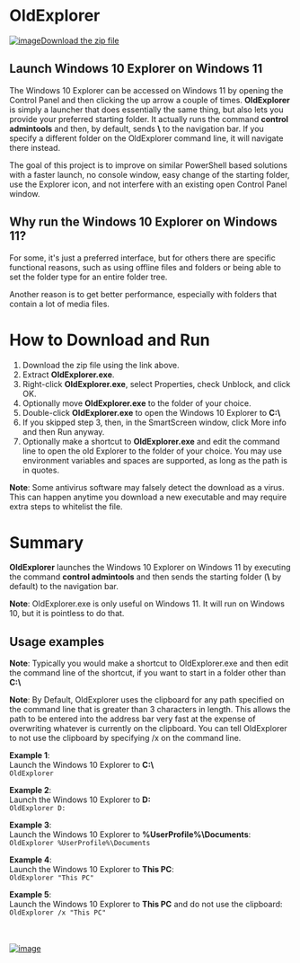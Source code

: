 # OldExplorer

[![image](https://user-images.githubusercontent.com/79026235/152910441-59ba653c-5607-4f59-90c0-bc2851bf2688.png)Download the zip file](https://github.com/LesFerch/OldExplorer/releases/download/1.1.0/OldExplorer.zip)

## Launch Windows 10 Explorer on Windows 11

The Windows 10 Explorer can be accessed on Windows 11 by opening the Control Panel and then clicking the up arrow a couple of times. **OldExplorer** is simply a launcher that does essentially the same thing, but also lets you provide your preferred starting folder. It actually runs the command **control admintools** and then, by default, sends **\\** to the navigation bar. If you specify a different folder on the OldExplorer command line, it will navigate there instead.

The goal of this project is to improve on similar PowerShell based solutions with a faster launch, no console window, easy change of the starting folder, use the Explorer icon, and not interfere with an existing open Control Panel window.

## Why run the Windows 10 Explorer on Windows 11?

For some, it's just a preferred interface, but for others there are specific functional reasons, such as using offline files and folders or being able to set the folder type for an entire folder tree.

Another reason is to get better performance, especially with folders that contain a lot of media files.

# How to Download and Run

1. Download the zip file using the link above.
2. Extract **OldExplorer.exe**.
3. Right-click **OldExplorer.exe**, select Properties, check Unblock, and click OK.
4. Optionally move **OldExplorer.exe** to the folder of your choice.
5. Double-click **OldExplorer.exe** to open the Windows 10 Explorer to **C:\\**
6. If you skipped step 3, then, in the SmartScreen window, click More info and then Run anyway.
7. Optionally make a shortcut to **OldExplorer.exe** and edit the command line to open the old Explorer to the folder of your choice. You may use environment variables and spaces are supported, as long as the path is in quotes.

**Note**: Some antivirus software may falsely detect the download as a virus. This can happen anytime you download a new executable and may require extra steps to whitelist the file.

# Summary

**OldExplorer** launches the Windows 10 Explorer on Windows 11 by executing the command **control admintools** and then sends the  starting folder (**\\** by default) to the navigation bar.

**Note**: OldExplorer.exe is only useful on Windows 11. It will run on Windows 10, but it is pointless to do that.

## Usage examples

**Note**: Typically you would make a shortcut to OldExplorer.exe and then edit the command line of the shortcut, if you want to start in a folder other than **C:\\**

**Note**: By Default, OldExplorer uses the clipboard for any path specified on the command line that is greater than 3 characters in length. This allows the path to be entered into the address bar very fast at the expense of overwriting whatever is currently on the clipboard. You can tell OldExplorer to not use the clipboard by specifying /x on the command line.

**Example 1**:\
Launch the Windows 10 Explorer to **C:\\**\
`OldExplorer`

**Example 2**:\
Launch the Windows 10 Explorer to **D:**\
`OldExplorer D:`

**Example 3**:\
Launch the Windows 10 Explorer to **%UserProfile%\Documents**:\
`OldExplorer %UserProfile%\Documents`

**Example 4**:\
Launch the Windows 10 Explorer to **This PC**:\
`OldExplorer "This PC"`

**Example 5**:\
Launch the Windows 10 Explorer to **This PC** and do not use the clipboard:\
`OldExplorer /x "This PC"`

\
\
[![image](https://user-images.githubusercontent.com/79026235/153264696-8ec747dd-37ec-4fc1-89a1-3d6ea3259a95.png)](https://github.com/LesFerch/OldExplorer)
